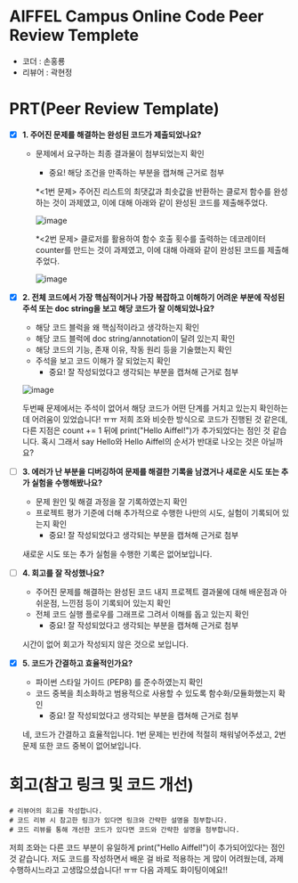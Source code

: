 # AIFFEL Campus Online Code Peer Review Templete
- 코더 : 손홍룡
- 리뷰어 : 곽현정


# PRT(Peer Review Template)
- [x]  **1. 주어진 문제를 해결하는 완성된 코드가 제출되었나요?**
    - 문제에서 요구하는 최종 결과물이 첨부되었는지 확인
        - 중요! 해당 조건을 만족하는 부분을 캡쳐해 근거로 첨부
     
         *<1번 문제> 주어진 리스트의 최댓값과 최솟값을 반환하는 클로저 함수를 완성하는 것이 과제였고, 이에 대해 아래와 같이 완성된 코드를 제출해주었다.
      
        ![image](https://github.com/user-attachments/assets/bfa91268-b48f-4818-988a-886115276f9a)


         *<2번 문제> 클로저를 활용하여 함수 호출 횟수를 출력하는 데코레이터 counter를 만드는 것이 과제였고, 이에 대해 아래와 같이 완성된 코드를 제출해주었다.
          
        ![image](https://github.com/user-attachments/assets/51e09ef1-33d4-4869-a44f-6c0160b83b28)

    
- [x]  **2. 전체 코드에서 가장 핵심적이거나 가장 복잡하고 이해하기 어려운 부분에 작성된 
주석 또는 doc string을 보고 해당 코드가 잘 이해되었나요?**
    - 해당 코드 블럭을 왜 핵심적이라고 생각하는지 확인
    - 해당 코드 블럭에 doc string/annotation이 달려 있는지 확인
    - 해당 코드의 기능, 존재 이유, 작동 원리 등을 기술했는지 확인
    - 주석을 보고 코드 이해가 잘 되었는지 확인
        - 중요! 잘 작성되었다고 생각되는 부분을 캡쳐해 근거로 첨부

    ![image](https://github.com/user-attachments/assets/fb55c1ee-7679-4e96-87f8-966ac06de5db)

      두번째 문제에서는 주석이 없어서 해당 코드가 어떤 단계를 거치고 있는지 확인하는데 어려움이 있었습니다! ㅠㅠ
      저희 조와 비슷한 방식으로 코드가 진행된 것 같은데, 다른 지점은 count += 1 뒤에 print("Hello Aiffel!")가 추가되었다는 점인 것 같습니다. 
      혹시 그래서 say Hello와 Hello Aiffel의 순서가 반대로 나오는 것은 아닐까요? 
    
- [ ]  **3. 에러가 난 부분을 디버깅하여 문제를 해결한 기록을 남겼거나
새로운 시도 또는 추가 실험을 수행해봤나요?**
    - 문제 원인 및 해결 과정을 잘 기록하였는지 확인
    - 프로젝트 평가 기준에 더해 추가적으로 수행한 나만의 시도, 
    실험이 기록되어 있는지 확인
        - 중요! 잘 작성되었다고 생각되는 부분을 캡쳐해 근거로 첨부
     
    새로운 시도 또는 추가 실험을 수행한 기록은 없어보입니다. 
        
- [ ]  **4. 회고를 잘 작성했나요?**
    - 주어진 문제를 해결하는 완성된 코드 내지 프로젝트 결과물에 대해
    배운점과 아쉬운점, 느낀점 등이 기록되어 있는지 확인
    - 전체 코드 실행 플로우를 그래프로 그려서 이해를 돕고 있는지 확인
        - 중요! 잘 작성되었다고 생각되는 부분을 캡쳐해 근거로 첨부
     
    시간이 없어 회고가 작성되지 않은 것으로 보입니다.

- [x]  **5. 코드가 간결하고 효율적인가요?**
    - 파이썬 스타일 가이드 (PEP8) 를 준수하였는지 확인
    - 코드 중복을 최소화하고 범용적으로 사용할 수 있도록 함수화/모듈화했는지 확인
        - 중요! 잘 작성되었다고 생각되는 부분을 캡쳐해 근거로 첨부
     
    네, 코드가 간결하고 효율적입니다. 1번 문제는 빈칸에 적절히 채워넣어주셨고, 2번 문제 또한 코드 중복이 없어보입니다. 


# 회고(참고 링크 및 코드 개선)
```
# 리뷰어의 회고를 작성합니다.
# 코드 리뷰 시 참고한 링크가 있다면 링크와 간략한 설명을 첨부합니다.
# 코드 리뷰를 통해 개선한 코드가 있다면 코드와 간략한 설명을 첨부합니다.
```

저희 조와는 다른 코드 부분이 유일하게  print("Hello Aiffel!")이 추가되어있다는 점인 것 같습니다. 
저도 코드를 작성하면서 배운 걸 바로 적용하는 게 많이 어려웠는데, 과제 수행하시느라고 고생많으셨습니다! ㅠㅠ
다음 과제도 화이팅이에요!!
